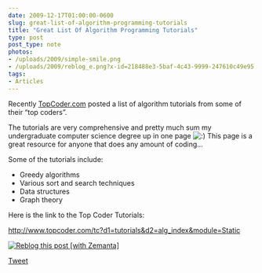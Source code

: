```yaml
---
date: 2009-12-17T01:00:00-0600
slug: great-list-of-algorithm-programming-tutorials
title: "Great List Of Algorithm Programming Tutorials"
type: post
post_type: note
photos:
- /uploads/2009/simple-smile.png
- /uploads/2009/reblog_e.png?x-id=218488e3-5baf-4c43-9999-247610c49e95
tags:
- Articles
---
```

Recently [TopCoder.com](http://TopCoder.com) posted a list of algorithm tutorials from some of their “top coders”.


The tutorials are very comprehensive and pretty much sum my undergraduate computer science degree up in one page ![:)](/uploads/2009/simple-smile.png) This page is a great resource for anyone that does any amount of coding…


Some of the tutorials include:


* Greedy algorithms
* Various sort and search techniques
* Data structures
* Graph theory


Here is the link to the Top Coder Tutorials:


<http://www.topcoder.com/tc?d1=tutorials&d2=alg_index&module=Static>



[![Reblog this post [with Zemanta]](/uploads/2009/reblog_e.png?x-id=218488e3-5baf-4c43-9999-247610c49e95)](http://reblog.zemanta.com/zemified/218488e3-5baf-4c43-9999-247610c49e95/ "Reblog this post [with Zemanta]")


[Tweet](http://twitter.com/share)

